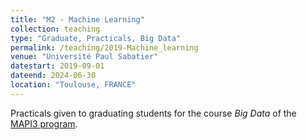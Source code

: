 ```yaml
---
title: "M2 - Machine Learning"
collection: teaching
type: "Graduate, Practicals, Big Data"
permalink: /teaching/2019-Machine_learning
venue: "Université Paul Sabatier"
datestart: 2019-09-01
dateend: 2024-06-30
location: "Toulouse, FRANCE"
---
```


Practicals given to graduating students for the course *Big Data* of the [MAPI3 program](https://departement-math.univ-tlse3.fr/master-mathematiques-appliquees-pour-l-ingenierie-l-industrie-et-l-innovation-mapi3-2).
